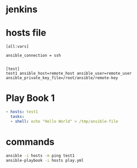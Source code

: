 # jenkins

# hosts file
```
[all:vars]

ansible_connection = ssh


[test]
test1 ansible_host=remote_host ansible_user=remote_user ansible_private_key_file=/root/ansible/remote-key
```

# Play Book 1
```yaml
- hosts: test1
  tasks:
  - shell: echo "Hello World" > /tmp/ansible-file
 ```

# commands
```bash
ansible -i hosts -m ping test1
ansible-playbook -i hosts play.yml
```



